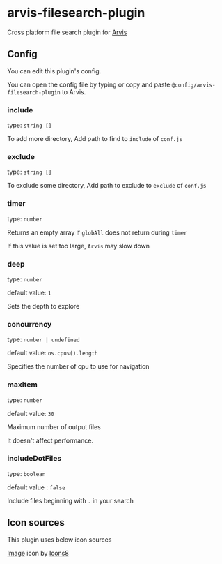 # arvis-filesearch-plugin

Cross platform file search plugin for [Arvis](https://github.com/jopemachine/arvis)

## Config

You can edit this plugin's config.

You can open the config file by typing or copy and paste `@config/arvis-filesearch-plugin` to Arvis.

### include

type: `string []`

To add more directory, Add path to find to `include` of `conf.js`

### exclude

type: `string []`

To exclude some directory, Add path to exclude to `exclude` of `conf.js`

### timer

type: `number`

Returns an empty array if `globAll` does not return during `timer`

If this value is set too large, `Arvis` may slow down

### deep

type: `number`

default value: `1`

Sets the depth to explore

### concurrency

type: `number | undefined`

default value: `os.cpus().length`

Specifies the number of cpu to use for navigation

### maxItem

type: `number`

default value: `30`

Maximum number of output files

It doesn't affect performance.

### includeDotFiles

type: `boolean`

default value : `false`

Include files beginning with `.` in your search

## Icon sources

This plugin uses below icon sources

<a target="_blank" href="https://icons8.com">Image</a> icon by <a target="_blank" href="https://icons8.com">Icons8</a>